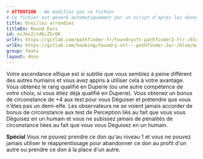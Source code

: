 ```yaml
---
# ATTENTION : Ne modifiez pas ce fichier
# Ce fichier est généré automatiquement par un script d'après les données du module Foundry VTT officiel et de sa traduction
title: Oreilles arrondies
titleEn: Round Ears
id: ecJms2jtd6cZ5rQK
urlFr: https://gitlab.com/pathfinder-fr/foundryvtt-pathfinder2-fr/-/blob/master/data/feats/ecJms2jtd6cZ5rQK.htm
urlEn: https://gitlab.com/hooking/foundry-vtt---pathfinder-2e/-/blob/master/packs/data/feats.db/round-ears.json
group: feats
layout: dons
---
```

Votre ascendance elfique est si subtile que vous semblez à peine différent des autres humains et vous avez appris à utiliser cela à votre avantage. Vous obtenez le rang qualifié en Duperie (ou une autre compétence de votre choix, si vous étiez déjà qualifié en Duperie). Vous obtenez un bonus de circonstance de +4 aux test pour vous Déguiser et prétendre que vous n'êtes pas un demi-elfe. Les observateurs ne se voient jamais accorder de bonus de circonstance aux test de Perception liés au fait que vous vous Déguisez en un humain et vous ne subissez jamais de pénalités de circonstance liées au fait que vous vous Déguisez en un humain.
>
**Spécial** Vous ne pouvez prendre ce don qu'au niveau 1 et vous ne pouvez jamais utiliser le réapprentissage pour abandonner ce don au profit d'un autre ou prendre ce don à la place d'un autre.


